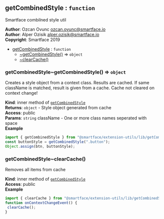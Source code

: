 <a name="module_getCombinedStyle"></a>

## getCombinedStyle : <code>function</code>
Smartface combilned style util

**Author**: Ozcan Ovunc <ozcan.ovunc@smartface.io>  
**Author**: Alper Ozisik <alper.ozisik@smartface.io>  
**Copyright**: Smartface 2019  

* [getCombinedStyle](#module_getCombinedStyle) : <code>function</code>
    * [~getCombinedStyle()](#module_getCombinedStyle..getCombinedStyle) ⇒ <code>object</code>
    * [~clearCache()](#module_getCombinedStyle..clearCache)

<a name="module_getCombinedStyle..getCombinedStyle"></a>

### getCombinedStyle~getCombinedStyle() ⇒ <code>object</code>
Creates a style object from a context class. Results are cached. If same className is matched, result is given from a cache. Cache not cleared on context change!

**Kind**: inner method of [<code>getCombinedStyle</code>](#module_getCombinedStyle)  
**Returns**: <code>object</code> - Style object generated from cache  
**Access**: public  
**Params**: <code>string</code> className - One or more class names seperated with space  
**Example**  
```js
import { getCombinedStyle } from "@smartface/extension-utils/lib/getCombinedStyle";
const buttonStyle = getCombinedStyle(".button");
Object.assign(btn, buttonStyle);
```
<a name="module_getCombinedStyle..clearCache"></a>

### getCombinedStyle~clearCache()
Removes all items from cache

**Kind**: inner method of [<code>getCombinedStyle</code>](#module_getCombinedStyle)  
**Access**: public  
**Example**  
```js
import { clearCache } from "@smartface/extension-utils/lib/getCombinedStyle";
function onContextChangeEvent() {
 clearCache();
}
```
